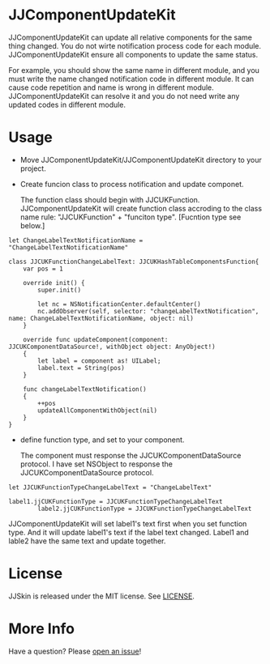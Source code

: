 # JJComponentUpdateKit

JJComponentUpdateKit can update all relative components for the same thing changed. You do not wirte notification     process code for each module. JJComponentUpdateKit ensure all components to update the same status.

For example, you should show the same name in different module, and you must write the name changed notification code in different module. It can cause code repetition and name is wrong in different module. JJComponentUpdateKit can resolve it and you do not need write any updated codes in different module.

# Usage

* Move JJComponentUpdateKit/JJComponentUpdateKit directory to your project.

* Create funcion class to process notification and update componet. 
	
	The function class should begin with JJCUKFunction. JJComponentUpdateKit will create function class accroding to the class name rule: "JJCUKFunction" + "funciton type". [Fucntion type see below.]
```
let ChangeLabelTextNotificationName = "ChangeLabelTextNotificationName"

class JJCUKFunctionChangeLabelText: JJCUKHashTableComponentsFunction{
    var pos = 1
    
    override init() {
        super.init()
        
        let nc = NSNotificationCenter.defaultCenter()
        nc.addObserver(self, selector: "changeLabelTextNotification", name: ChangeLabelTextNotificationName, object: nil)
    }
    
    override func updateComponent(component: JJCUKComponentDataSource!, withObject object: AnyObject!)
    {
        let label = component as! UILabel;
        label.text = String(pos)
    }
    
    func changeLabelTextNotification()
    {
        ++pos
        updateAllComponentWithObject(nil)
    }
}
```

* define function type, and set to your component. 

	The component must response the JJCUKComponentDataSource protocol. I have set NSObject to response the JJCUKComponentDataSource protocol.

```
let JJCUKFunctionTypeChangeLabelText = "ChangeLabelText"

label1.jjCUKFunctionType = JJCUKFunctionTypeChangeLabelText
        label2.jjCUKFunctionType = JJCUKFunctionTypeChangeLabelText
```
JJComponentUpdateKit will set label1's text first when you set function type. And it will update label1's text if the label text changed. Label1 and lable2 have the same text and update together.

# License

JJSkin is released under the MIT license. See
[LICENSE](https://github.com/hamilyjing/JJComponentUpdateKit/blob/master/LICENSE).

# More Info

Have a question? Please [open an issue](https://github.com/hamilyjing/JJComponentUpdateKit/issues/new)!

